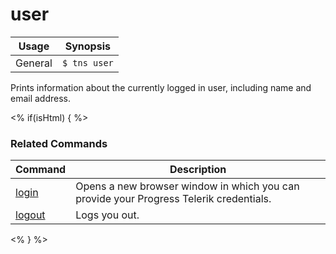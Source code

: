 user
==========

Usage | Synopsis
------|-------
General | `$ tns user`

Prints information about the currently logged in user, including name and email address.

<% if(isHtml) { %>
### Related Commands

Command | Description
----------|----------
[login](login.html) | Opens a new browser window in which you can provide your Progress Telerik credentials.
[logout](logout.html) | Logs you out.
<% } %>
